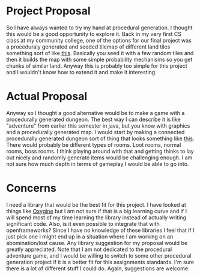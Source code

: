 # Project Proposal
So I have always wanted to try my hand at procedural generation. I thought this would be a good opportunity to explore it. Back in my very first CS class at my community college, one of the options for our final project was a proceduraly generated and seeded tilemap of different land tiles something sort of like [this](https://gamedev.stackexchange.com/questions/79049/generating-tile-map). Basically you seed it with a few random tiles and then it builds the map with some simple probability mechanisms so you get chunks of similar land. Anyway this is probably too simple for this project and I wouldn't know how to extend it and make it interesting.

# Actual Proposal
Anyway so I thought a good alternative would be to make a game with a procedurally generated dungeon. The best way I can describe it is like "adventure" from earlier this semester in java, but you know with graphics and a procedurally generated map. I would start by making a connected procedurally generated dungeon sort of thing that looks something like [this](https://imgur.com/a/3hnoF). There would probably be different types of rooms. Loot rooms, normal rooms, boss rooms. I think playing around with that and getting thinks to lay out nicely and randomly generate items would be challenging enough. I am not sure how much depth in terms of gameplay I would be able to go into.

# Concerns
I need a library that would be the best fit for this project. I have looked at things like [Oxygine](http://oxygine.org/) but I am not sure if that is a big learning curve and if I will spend most of my time learning the library instead of actually writing significant code. Also, is it even possible to integrate that with openframeworks? Since I have no knowledge of these libraries I feel that if I just pick one I might end up in a situation where I am working on an abomination/lost cause. Any library suggestion for my proposal would be greatly appreciated.  Note that I am not dedicated to the procedural adventure game, and I would be willing to switch to some other procedural generation project if it is a better fit for this assignments standards. I'm sure there is a lot of different stuff I could do. Again, suggestions are welcome.
